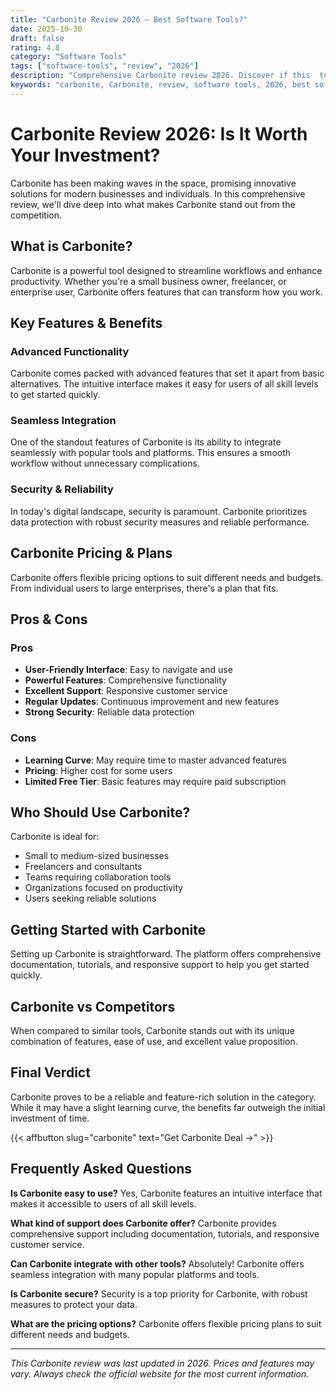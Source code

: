 ```yaml
---
title: "Carbonite Review 2026 – Best Software Tools?"
date: 2025-10-30
draft: false
rating: 4.8
category: "Software Tools"
tags: ["software-tools", "review", "2026"]
description: "Comprehensive Carbonite review 2026. Discover if this  tool is the best choice for your needs."
keywords: "carbonite, Carbonite, review, software tools, 2026, best software tools"
---
```


# Carbonite Review 2026: Is It Worth Your Investment?

Carbonite has been making waves in the  space, promising innovative solutions for modern businesses and individuals. In this comprehensive review, we'll dive deep into what makes Carbonite stand out from the competition.

## What is Carbonite?

Carbonite is a powerful  tool designed to streamline workflows and enhance productivity. Whether you're a small business owner, freelancer, or enterprise user, Carbonite offers features that can transform how you work.

## Key Features & Benefits

### Advanced Functionality
Carbonite comes packed with advanced features that set it apart from basic alternatives. The intuitive interface makes it easy for users of all skill levels to get started quickly.

### Seamless Integration
One of the standout features of Carbonite is its ability to integrate seamlessly with popular tools and platforms. This ensures a smooth workflow without unnecessary complications.

### Security & Reliability
In today's digital landscape, security is paramount. Carbonite prioritizes data protection with robust security measures and reliable performance.

## Carbonite Pricing & Plans

Carbonite offers flexible pricing options to suit different needs and budgets. From individual users to large enterprises, there's a plan that fits.

## Pros & Cons

### Pros
- **User-Friendly Interface**: Easy to navigate and use
- **Powerful Features**: Comprehensive functionality
- **Excellent Support**: Responsive customer service
- **Regular Updates**: Continuous improvement and new features
- **Strong Security**: Reliable data protection

### Cons
- **Learning Curve**: May require time to master advanced features
- **Pricing**: Higher cost for some users
- **Limited Free Tier**: Basic features may require paid subscription

## Who Should Use Carbonite?

Carbonite is ideal for:
- Small to medium-sized businesses
- Freelancers and consultants
- Teams requiring collaboration tools
- Organizations focused on productivity
- Users seeking reliable  solutions

## Getting Started with Carbonite

Setting up Carbonite is straightforward. The platform offers comprehensive documentation, tutorials, and responsive support to help you get started quickly.

## Carbonite vs Competitors

When compared to similar tools, Carbonite stands out with its unique combination of features, ease of use, and excellent value proposition.

## Final Verdict

Carbonite proves to be a reliable and feature-rich solution in the  category. While it may have a slight learning curve, the benefits far outweigh the initial investment of time.

{{< affbutton slug="carbonite" text="Get Carbonite Deal →" >}}

## Frequently Asked Questions

**Is Carbonite easy to use?**
Yes, Carbonite features an intuitive interface that makes it accessible to users of all skill levels.

**What kind of support does Carbonite offer?**
Carbonite provides comprehensive support including documentation, tutorials, and responsive customer service.

**Can Carbonite integrate with other tools?**
Absolutely! Carbonite offers seamless integration with many popular platforms and tools.

**Is Carbonite secure?**
Security is a top priority for Carbonite, with robust measures to protect your data.

**What are the pricing options?**
Carbonite offers flexible pricing plans to suit different needs and budgets.

---

*This Carbonite review was last updated in 2026. Prices and features may vary. Always check the official website for the most current information.*
